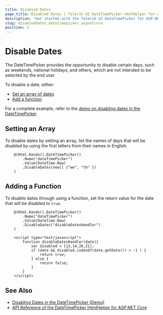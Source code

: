 ```yaml
---
title: Disabled Dates
page_title: Disabled Dates | Telerik UI DateTimePicker HtmlHelper for ASP.NET Core
description: "Get started with the Telerik UI DateTimePicker for ASP.NET Core and learn how to disable specific dates in the HTML Helper."
slug: disableddates_datetimepicker_aspnetcore
position: 2
---
```


# Disable Dates

The DateTimePicker provides the opportunity to disable certain days, such as weekends, national holidays, and others, which are not intended to be selected by the end user.

To disable a date, either:
* [Set an array of dates](#setting-an-array)
* [Add a function](#adding-a-function)

For a complete example, refer to the [demo on disabling dates in the DateTimePicker](https://demos.telerik.com/aspnet-core/datetimepicker/disable-dates).

## Setting an Array

To disable dates by setting an array, list the names of days that will be disabled by using the first letters from their names in English.

```
    @(Html.Kendo().DateTimePicker()
        .Name("dateTimePicker")
        .Value(DateTime.Now)
        .DisableDates(new[] {"we", "th" })
    )
```

## Adding a Function

To disable dates through using a function, set the return value for the date that will be disabled to `true`.

```
    @(Html.Kendo().DateTimePicker()
        .Name("dateTimePicker")
        .Value(DateTime.Now)
        .DisableDates("disableDatesHandler")
    )

    <script type="text/javascript">
        function disableDatesHandler(date){
            var disabled = [13,14,20,21];
            if (date && disabled.indexOf(date.getDate()) > -1 ) {
                return true;
            } else {
                return false;
            }
        }
    </script>
```

## See Also

* [Disabling Dates in the DateTimePicker (Demo)](https://demos.telerik.com/aspnet-core/datetimepicker/disable-dates)
* [API Reference of the DateTimePicker HtmlHelper for ASP.NET Core](/api/datetimepicker)
